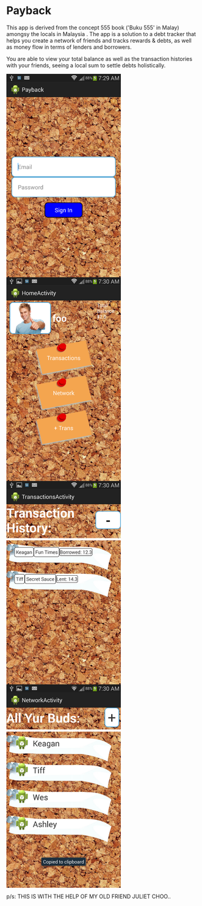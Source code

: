 Payback
=======

This app is derived from the concept 555 book ('Buku 555' in Malay) amongsy the locals in Malaysia . The app is a solution to a debt tracker that helps you create a network of friends and tracks rewards & debts, as well as money flow in terms of lenders and borrowers. 

You are able to view your total balance as well as the transaction histories with your friends, seeing a local sum to settle debts holistically. 

<img src="/payback4.png" align="center" width="300px" />
<img src="/payback3.png" align="center" width="300px" />
<img src="/payback2.png" align="center" width="300px" />
<img src="/payback1.png" align="center" width="300px" />


p/s: THIS IS WITH THE HELP OF MY OLD FRIEND JULIET CHOO..
